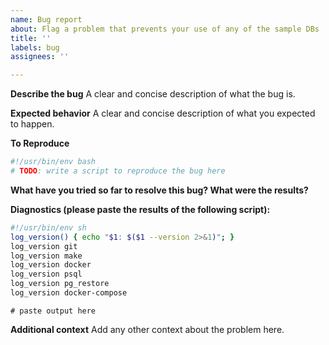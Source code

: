 ```yaml
---
name: Bug report
about: Flag a problem that prevents your use of any of the sample DBs
title: ''
labels: bug
assignees: ''

---
```


**Describe the bug**
A clear and concise description of what the bug is.

**Expected behavior**
A clear and concise description of what you expected to happen.

**To Reproduce**

```sh
#!/usr/bin/env bash
# TODO: write a script to reproduce the bug here
```

**What have you tried so far to resolve this bug? What were the results?**


**Diagnostics (please paste the results of the following script):**
```sh
#!/usr/bin/env sh
log_version() { echo "$1: $($1 --version 2>&1)"; }
log_version git
log_version make
log_version docker
log_version psql
log_version pg_restore
log_version docker-compose
```
```
# paste output here
```

**Additional context**
Add any other context about the problem here.
